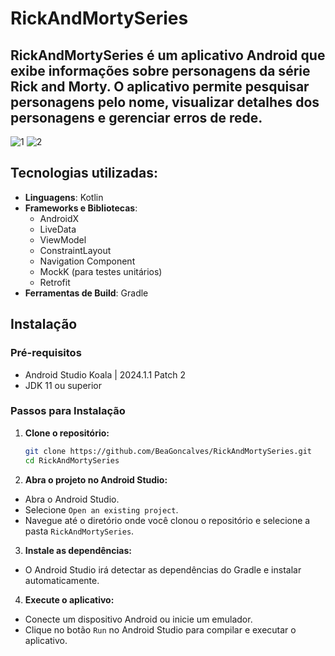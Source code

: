 # RickAndMortySeries

## RickAndMortySeries é um aplicativo Android que exibe informações sobre personagens da série Rick and Morty. O aplicativo permite pesquisar personagens pelo nome, visualizar detalhes dos personagens e gerenciar erros de rede.

![1](https://github.com/user-attachments/assets/deb207c7-8705-4e56-b8d8-3d908e946b60)
![2](https://github.com/user-attachments/assets/b5b171b0-d7cb-42c1-901b-5f49db352bfa)

## Tecnologias utilizadas: 
- **Linguagens**: Kotlin
- **Frameworks e Bibliotecas**:
  - AndroidX
  - LiveData
  - ViewModel
  - ConstraintLayout
  - Navigation Component
  - MockK (para testes unitários)
  - Retrofit
- **Ferramentas de Build**: Gradle

  
## Instalação

### Pré-requisitos
- Android Studio Koala | 2024.1.1 Patch 2
- JDK 11 ou superior

### Passos para Instalação
1. **Clone o repositório:**
   ```sh
   git clone https://github.com/BeaGoncalves/RickAndMortySeries.git
   cd RickAndMortySeries

2. **Abra o projeto no Android Studio:**
- Abra o Android Studio.
- Selecione `Open an existing project`.
- Navegue até o diretório onde você clonou o repositório e selecione a pasta `RickAndMortySeries`.

3. **Instale as dependências:**
- O Android Studio irá detectar as dependências do Gradle e instalar automaticamente.

4. **Execute o aplicativo:**
- Conecte um dispositivo Android ou inicie um emulador.
- Clique no botão `Run` no Android Studio para compilar e executar o aplicativo.
